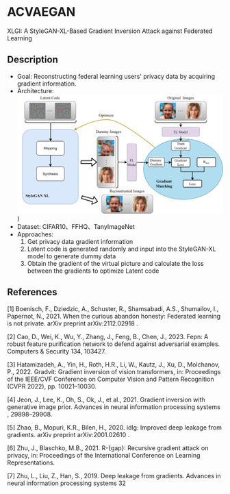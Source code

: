 # ACVAEGAN
XLGI: A StyleGAN-XL-Based Gradient Inversion Attack against Federated Learning

## Description
- Goal: Reconstructing federal learning users' privacy data by acquiring gradient information.
- Architecture:
![ACVAEGAN Architecture](https://github.com/kaimin2022/Gradient-Inversion/blob/main/GIXL.png))
- Dataset: CIFAR10、FFHQ、TanyImageNet
- Approaches: 
  1. Get privacy data gradient information
  2. Latent code is generated randomly and input into the StyleGAN-XL model to generate dummy data
  3. Obtain the gradient of the virtual picture and calculate the loss between the gradients to optimize Latent code
  

 
## References
[1] Boenisch, F., Dziedzic, A., Schuster, R., Shamsabadi, A.S., Shumailov, I., Papernot, N., 2021. When the curious abandon honesty: Federated
learning is not private. arXiv preprint arXiv:2112.02918 .

[2] Cao, D., Wei, K., Wu, Y., Zhang, J., Feng, B., Chen, J., 2023. Fepn: A robust feature purification network to defend against adversarial examples.
Computers & Security 134, 103427.

[3] Hatamizadeh, A., Yin, H., Roth, H.R., Li, W., Kautz, J., Xu, D., Molchanov, P., 2022. Gradvit: Gradient inversion of vision transformers, in:
Proceedings of the IEEE/CVF Conference on Computer Vision and Pattern Recognition (CVPR 2022), pp. 10021–10030.

[4] Jeon, J., Lee, K., Oh, S., Ok, J., et al., 2021. Gradient inversion with generative image prior. Advances in neural information processing systems ,
29898–29908.

[5] Zhao, B., Mopuri, K.R., Bilen, H., 2020. idlg: Improved deep leakage from gradients. arXiv preprint arXiv:2001.02610 .

[6] Zhu, J., Blaschko, M.B., 2021. R-{gap}: Recursive gradient attack on privacy, in: Proceedings of the International Conference on Learning
Representations.

[7] Zhu, L., Liu, Z., Han, S., 2019. Deep leakage from gradients. Advances in neural information processing systems 32
